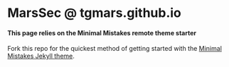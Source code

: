 # MarsSec @ tgmars.github.io
#### This page relies on the Minimal Mistakes remote theme starter

Fork this repo for the quickest method of getting started with the [Minimal Mistakes Jekyll theme](https://github.com/mmistakes/minimal-mistakes).

